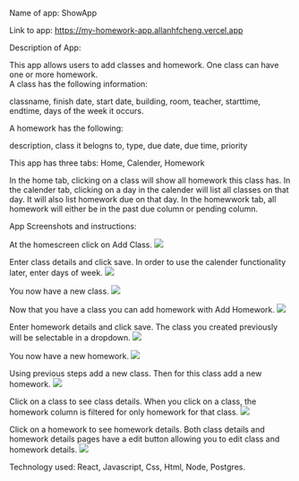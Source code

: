 Name of app: ShowApp

Link to app: https://my-homework-app.allanhfcheng.vercel.app

Description of App:

This app allows users to add classes and homework.  One class can have one or more homework.  
A class has the following information:

classname,
finish date,
start date,
building,
room,
teacher,
starttime,
endtime,
days of the week it occurs.

A homework has the following:

description,
class it belogns to,
type,
due date,
due time,
priority
            
This app has three tabs: Home, Calender, Homework

In the home tab, clicking on a class will show all homework this class has.  In the calender tab, clicking on a day in the calender will list all classes on that day.  It will also list homework due on that day.  In the homewwork tab, all homework will either be in the past due column or pending column.

App Screenshots and instructions:

At the homescreen click on Add Class.
![](imagesForReadMe/AddClass.PNG)

Enter class details and click save.  In order to use the calender functionality later, enter days of week.
![](imagesForReadMe/ClassDetails.PNG)

You now have a new class.
![](imagesForReadMe/NewClass.PNG)

Now that you have a class you can add homework with Add Homework.
![](imagesForReadMe/AddHomework.PNG)

Enter homework details and click save.  The class you created previously will be selectable in a dropdown.
![](imagesForReadMe/HomeworkDetails.PNG)

You now have a new homework.
![](imagesForReadMe/NewHomework.PNG)

Using previous steps add a new class.  Then for this class add a new homework.
![](imagesForReadMe/SecondClass.PNG)

Click on a class to see class details.  When you click on a class, the homework column is filtered for only homework for that class.
![](imagesForReadMe/HomweorkForClass.PNG)

Click on a homework to see homework details.  Both class details and homework details pages have a edit button allowing you to edit class and homework details.
![](imagesForReadMe/HomeworkDetails.PNG)  

Technology used:
React, Javascript, Css, Html, Node, Postgres.

